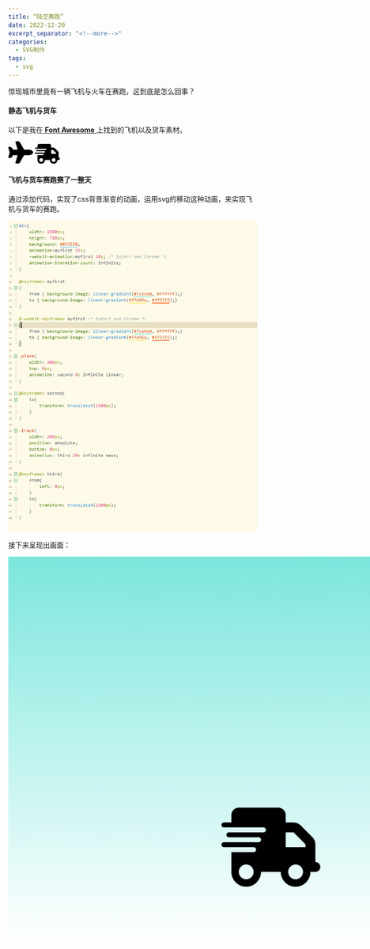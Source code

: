 ```yaml
---
title: “陆空赛跑”
date: 2022-12-20
excerpt_separator: "<!--more-->"
categories: 
  - SVG制作
tags:
  - svg
---
```


惊现城市里竟有一辆飞机与火车在赛跑，这到底是怎么回事？

<!--more-->

#### 静态飞机与货车
以下是我在[ **Font Awesome** ](https://fontawesome.com/)上找到的飞机以及货车素材。

<svg xmlns="http://www.w3.org/2000/svg" viewBox="0 0 576 512" width="10%"><!--! Font Awesome Pro 6.2.1 by @fontawesome - https://fontawesome.com License - https://fontawesome.com/license (Commercial License) Copyright 2022 Fonticons, Inc. --><path d="M482.3 192c34.2 0 93.7 29 93.7 64c0 36-59.5 64-93.7 64l-116.6 0L265.2 495.9c-5.7 10-16.3 16.1-27.8 16.1l-56.2 0c-10.6 0-18.3-10.2-15.4-20.4l49-171.6L112 320 68.8 377.6c-3 4-7.8 6.4-12.8 6.4l-42 0c-7.8 0-14-6.3-14-14c0-1.3 .2-2.6 .5-3.9L32 256 .5 145.9c-.4-1.3-.5-2.6-.5-3.9c0-7.8 6.3-14 14-14l42 0c5 0 9.8 2.4 12.8 6.4L112 192l102.9 0-49-171.6C162.9 10.2 170.6 0 181.2 0l56.2 0c11.5 0 22.1 6.2 27.8 16.1L365.7 192l116.6 0z"/></svg>
<svg xmlns="http://www.w3.org/2000/svg" viewBox="0 0 640 512" width="10%"><!--! Font Awesome Pro 6.2.1 by @fontawesome - https://fontawesome.com License - https://fontawesome.com/license (Commercial License) Copyright 2022 Fonticons, Inc. --><path d="M112 0C85.5 0 64 21.5 64 48V96H16c-8.8 0-16 7.2-16 16s7.2 16 16 16H64 272c8.8 0 16 7.2 16 16s-7.2 16-16 16H64 48c-8.8 0-16 7.2-16 16s7.2 16 16 16H64 240c8.8 0 16 7.2 16 16s-7.2 16-16 16H64 16c-8.8 0-16 7.2-16 16s7.2 16 16 16H64 208c8.8 0 16 7.2 16 16s-7.2 16-16 16H64V416c0 53 43 96 96 96s96-43 96-96H384c0 53 43 96 96 96s96-43 96-96h32c17.7 0 32-14.3 32-32s-14.3-32-32-32V288 256 237.3c0-17-6.7-33.3-18.7-45.3L512 114.7c-12-12-28.3-18.7-45.3-18.7H416V48c0-26.5-21.5-48-48-48H112zM544 237.3V256H416V160h50.7L544 237.3zM160 464c-26.5 0-48-21.5-48-48s21.5-48 48-48s48 21.5 48 48s-21.5 48-48 48zm368-48c0 26.5-21.5 48-48 48s-48-21.5-48-48s21.5-48 48-48s48 21.5 48 48z"/></svg>
			
#### 飞机与货车赛跑赛了一整天
通过添加代码，实现了css背景渐变的动画，运用svg的移动这种动画，来实现飞机与货车的赛跑。

![](/assets/images/SVG制作/2022-12-20-world_code.png)

接下来呈现出画面：
<style>
.box{
	width: 1500px;
	height: 780px;
	background: #87CEEB;
	animation:myfirst 15s;
	-webkit-animation:myfirst 10s; /* Safari and Chrome */
	animation-iteration-count: infinite;
}

@keyframes myfirst
{
	from { background-image: linear-gradient(#7ce6dd, #ffffff);}
	to { background-image: linear-gradient(#ffe96a, #ff5f15);}
}

@-webkit-keyframes myfirst /* Safari and Chrome */
{
	from { background-image: linear-gradient(#7ce6dd, #ffffff);}
	to { background-image: linear-gradient(#ffe96a, #ff5f15);}
}

.plane{
	width: 300px;
	top: 0px;
	animation: second 3s infinite linear;
}

@keyframes second{
	to{
		transform: translateX(1500px);
	}
}

.track{
	width: 200px;
	/*position: absolute;*/
	bottom: 0px;
	animation: third 10s infinite ease;
}

@keyframes third{
	from{
		left: 0px;
	}
	to{
		transform: translateX(1500px);
	}
}

</style>

<div class="box">

			
<svg xmlns="http://www.w3.org/2000/svg" viewBox="0 0 576 512" class="plane"><!--! Font Awesome Pro 6.2.1 by @fontawesome - https://fontawesome.com License - https://fontawesome.com/license (Commercial License) Copyright 2022 Fonticons, Inc. --><path d="M482.3 192c34.2 0 93.7 29 93.7 64c0 36-59.5 64-93.7 64l-116.6 0L265.2 495.9c-5.7 10-16.3 16.1-27.8 16.1l-56.2 0c-10.6 0-18.3-10.2-15.4-20.4l49-171.6L112 320 68.8 377.6c-3 4-7.8 6.4-12.8 6.4l-42 0c-7.8 0-14-6.3-14-14c0-1.3 .2-2.6 .5-3.9L32 256 .5 145.9c-.4-1.3-.5-2.6-.5-3.9c0-7.8 6.3-14 14-14l42 0c5 0 9.8 2.4 12.8 6.4L112 192l102.9 0-49-171.6C162.9 10.2 170.6 0 181.2 0l56.2 0c11.5 0 22.1 6.2 27.8 16.1L365.7 192l116.6 0z"/></svg>
<br>
<br>
<br>
<br>
<br>
<br>
<br>
<br>
<br>
<br>
<br>
<br>
<br>
<br>
<br>
<svg xmlns="http://www.w3.org/2000/svg" viewBox="0 0 640 512" class="track"><!--! Font Awesome Pro 6.2.1 by @fontawesome - https://fontawesome.com License - https://fontawesome.com/license (Commercial License) Copyright 2022 Fonticons, Inc. --><path d="M112 0C85.5 0 64 21.5 64 48V96H16c-8.8 0-16 7.2-16 16s7.2 16 16 16H64 272c8.8 0 16 7.2 16 16s-7.2 16-16 16H64 48c-8.8 0-16 7.2-16 16s7.2 16 16 16H64 240c8.8 0 16 7.2 16 16s-7.2 16-16 16H64 16c-8.8 0-16 7.2-16 16s7.2 16 16 16H64 208c8.8 0 16 7.2 16 16s-7.2 16-16 16H64V416c0 53 43 96 96 96s96-43 96-96H384c0 53 43 96 96 96s96-43 96-96h32c17.7 0 32-14.3 32-32s-14.3-32-32-32V288 256 237.3c0-17-6.7-33.3-18.7-45.3L512 114.7c-12-12-28.3-18.7-45.3-18.7H416V48c0-26.5-21.5-48-48-48H112zM544 237.3V256H416V160h50.7L544 237.3zM160 464c-26.5 0-48-21.5-48-48s21.5-48 48-48s48 21.5 48 48s-21.5 48-48 48zm368-48c0 26.5-21.5 48-48 48s-48-21.5-48-48s21.5-48 48-48s48 21.5 48 48z"/></svg>
			
			
</div>